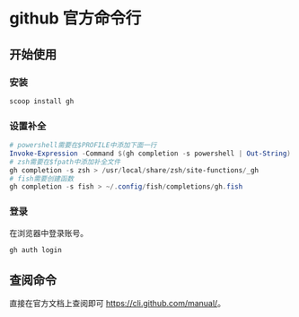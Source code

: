 # github 官方命令行

## 开始使用

### 安装

```powershell
scoop install gh
```

### 设置补全

```powershell
# powershell需要在$PROFILE中添加下面一行
Invoke-Expression -Command $(gh completion -s powershell | Out-String)
# zsh需要在$fpath中添加补全文件
gh completion -s zsh > /usr/local/share/zsh/site-functions/_gh
# fish需要创建函数
gh completion -s fish > ~/.config/fish/completions/gh.fish
```

### 登录

在浏览器中登录账号。

```powershell
gh auth login
```

## 查阅命令

直接在官方文档上查阅即可 <https://cli.github.com/manual/>。
